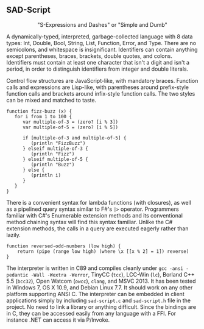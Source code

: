SAD-Script
----------

<p align="center">
"S-Expressions and Dashes" or "Simple and Dumb"
</p>

A dynamically-typed, interpreted, garbage-collected language with 8 data types: Int, Double, Bool, String, List, Function, Error, and Type.  There are no semicolons, and whitespace is insignificant.  Identifiers can contain anything except parentheses, braces, brackets, double quotes, and colons.  Identifiers must contain at least one character that isn't a digit and isn't a period, in order to distinguish identifiers from integer and double literals.

Control flow structures are JavaScript-like, with mandatory braces.  Function calls and expressions are Lisp-like, with parentheses around prefix-style function calls and brackets around infix-style function calls.  The two styles can be mixed and matched to taste.

```
function fizz-buzz (x) {
   for i from 1 to 100 {
      var multiple-of-3 = (zero? [i % 3])
      var multiple-of-5 = (zero? [i % 5])
      
      if [multiple-of-3 and multiple-of-5] {
         (println "FizzBuzz")
      } elseif multiple-of-3 {
         (println "Fizz")
      } elseif multiple-of-5 {
         (println "Buzz")
      } else {
         (println i)
      }
   }
}
```

There is a convenient syntax for lambda functions (with closures), as well as a pipelined query syntax similar to F#'s `|>` operator.  Programmers familiar with C#'s Enumerable extension methods and its conventional method chaining syntax will find this syntax familiar.  Unlike the C# extension methods, the calls in a query are executed eagerly rather than lazily.

```
function reversed-odd-numbers (low high) {
	return (pipe (range low high) (where \x [[x % 2] = 1]) reverse)
}
```

The interpreter is written in C89 and compiles cleanly under `gcc -ansi -pedantic -Wall -Wextra -Werror`, TinyCC (`tcc`), LCC-Win (`lc`), Borland C++ 5.5 (`bcc32`), Open Watcom (`owcc`), `clang`, and MSVC 2013.  It has been tested in Windows 7, OS X 10.9, and Debian Linux 7.7.  It should work on any other platform supporting ANSI C.  The interpreter can be embedded in client applications simply by including `sad-script.c` and `sad-script.h` file in the project.  No need to link a library or anything difficult.  Since the bindings are in C, they can be accessed easily from any language with a FFI.  For instance .NET can access it via P/Invoke.
